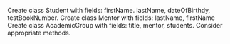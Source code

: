 Create class Student with fields: firstName. lastName, dateOfBirthdy, testBookNumber.
Create class Mentor with fields: lastName, firstName
Create class AcademicGroup with fields: title, mentor, students.
Consider appropriate methods.